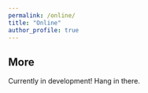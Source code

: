 ```yaml
---
permalink: /online/
title: "Online"
author_profile: true
---
```


More
------
Currently in development! Hang in there.
